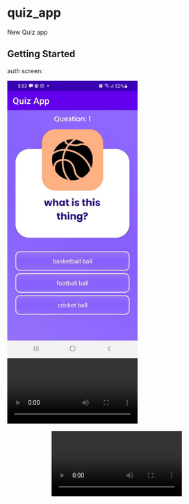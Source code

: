 # quiz_app

New Quiz app

## Getting Started

auth screen:

<p align="left|right">
    <img src="video/img.png" alt="SR GUI opening window"
        width="300"/>
    <video src="video/img_1.mp4" alt="SR GUI opening window"
        width="300"/>
</p>

<p align="center">
    <video src="video/quiz_app.mp4" alt="SR GUI opening window"
        width="300"/>
</p>